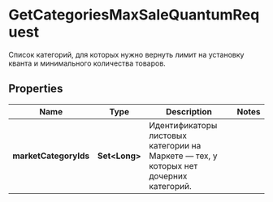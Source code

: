 

# GetCategoriesMaxSaleQuantumRequest

Список категорий, для которых нужно вернуть лимит на установку кванта и минимального количества товаров. 

## Properties

| Name | Type | Description | Notes |
|------------ | ------------- | ------------- | -------------|
|**marketCategoryIds** | **Set&lt;Long&gt;** | Идентификаторы листовых категории на Маркете — тех, у которых нет дочерних категорий. |  |



